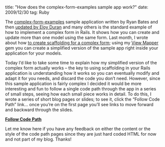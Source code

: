 title: "How does the complex-form-examples sample app work?"
date: 2009/12/30
tag: Ruby

<p>The <a href="http://github.com/ryanb/complex-form-examples">complex-form-examples</a> sample application written by Ryan Bates and then <a href="http://github.com/alloy/complex-form-examples">updated by Eloy Duran</a> and many others is the standard example of how to implement a complex form in Rails. It shows how you can create and update more than one model using the same form. Last month, I wrote about how <a href="https://patshaughnessy.net/2009/11/25/scaffolding-for-auto-complete-on-a-complex-nested-form">to create scaffolding for a complex form</a>; using my <a href="https://patshaughnessy.net/view_mapper">View Mapper</a> gem you can create a simplified version of the sample app right inside your application for your models.</p>
<p>Today I&rsquo;d like to take some time to explain how my simplified version of the complex form actually works &ndash; the key to using scaffolding in your Rails application is understanding how it works so you can eventually modify and adapt it for you needs, and discard the code you don&rsquo;t need. However, since this sample application is fairly complex I decided it would be more interesting and fun to follow a single code path through the app in a series of small steps, seeing how each small piece works in detail. To do this, I wrote a series of short blog pages or slides; to see it, click the &ldquo;Follow Code Path&rdquo; link&hellip; once you&rsquo;re on the first page you&rsquo;ll see links to move forward and backward through the slides.</p>
<p><b><a href="/assets/codepath/1/pages/1">Follow Code Path</a></b></p>
<p>Let me know here if you have any feedback on either the content or the style of the code path pages since they are just hard coded HTML for now and not part of my blog. Thanks!</p>
